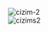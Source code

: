 ![cizim-2](https://user-images.githubusercontent.com/77868230/107868914-87a94080-6e99-11eb-9526-a4b5f681055e.png)  
![cizims2](https://user-images.githubusercontent.com/77868230/107869491-c5a96300-6e9f-11eb-973c-e2b8d7b96988.png)

